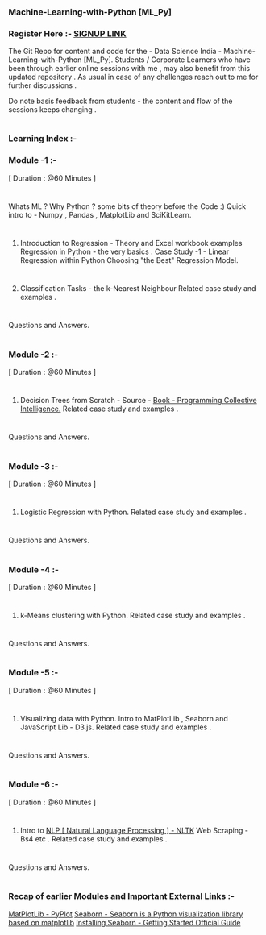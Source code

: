 ### Machine-Learning-with-Python [ML_Py]

### Register Here :- [SIGNUP LINK](https://goo.gl/forms/JvVPYbaaN4SAj8aJ2)

The Git Repo for content and code for the - Data Science India - Machine-Learning-with-Python [ML_Py]. 
Students / Corporate Learners who have been through earlier online sessions with me , may also benefit from this updated repository . As usual in case of any challenges reach out to me for further discussions . 

Do note basis feedback from students - the content and flow of the sessions keeps changing . 
#


### Learning Index :- 

### Module -1 :- 
[ Duration : @60 Minutes ] 
#
Whats ML ? Why Python ? some bits of theory before the Code :) 
Quick intro to - Numpy , Pandas , MatplotLib and SciKitLearn. 
#
1. Introduction to Regression - Theory and Excel workbook examples
   Regression in Python - the very basics . 
   Case Study -1 - Linear Regression within Python
   Choosing "the Best" Regression Model. 
#
2. Classification Tasks - the k-Nearest Neighbour 
   Related case study and examples . 
#
Questions and Answers. 
#

### Module -2 :- 
[ Duration : @60 Minutes ] 
#

1. Decision Trees from Scratch - Source - [Book - Programming Collective Intelligence.](https://github.com/RohitDhankar/Decision_Tree_____FROM-____Programming_Collective_Intelligence-) 
Related case study and examples . 
#
Questions and Answers. 
#

### Module -3 :- 
[ Duration : @60 Minutes ] 
#

1. Logistic Regression with Python. 
Related case study and examples . 
#
Questions and Answers. 
#


### Module -4 :- 
[ Duration : @60 Minutes ] 
#

1. k-Means clustering with Python. 
Related case study and examples . 
#
Questions and Answers. 
#

### Module -5 :- 
[ Duration : @60 Minutes ] 
#

1. Visualizing data with Python. 
   Intro to MatPlotLib , Seaborn and JavaScript Lib - D3.js.
   Related case study and examples . 
#
Questions and Answers. 
#

### Module -6 :- 
[ Duration : @60 Minutes ] 
#

1. Intro to [NLP [ Natural Language Processing ] - NLTK](http://www.nltk.org/) 
   Web Scraping - Bs4 etc . 
   Related case study and examples . 
#
Questions and Answers. 
# 
### Recap of earlier Modules and Important External Links :- 
[MatPlotLib - PyPlot](https://matplotlib.org/api/pyplot_summary.html)
[Seaborn - Seaborn is a Python visualization library based on matplotlib](https://seaborn.pydata.org/)
[Installing Seaborn - Getting Started Official Guide](https://seaborn.pydata.org/installing.html)
